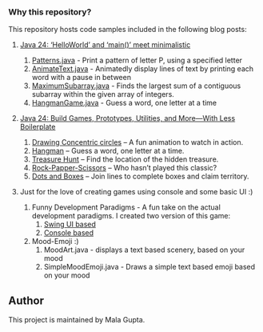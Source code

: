 ### Why this repository?

This repository hosts code samples included in the following blog posts:
1. [Java 24: ‘HelloWorld’ and ‘main()’ meet minimalistic](https://blog.jetbrains.com/idea/2024/02/helloworld-and-main-meet-minimalistic/)
    1.  [Patterns.java](https://github.com/malagupta/HelloWorldProjJava24/blob/master/src/Patterns.java) - Print a pattern of letter P, using a specified letter 
   2.   [AnimateText.java](https://github.com/malagupta/HelloWorldProjJava24/blob/master/src/AnimateText.java) - Animatedly display lines of text by printing each word with a pause in between
   3. [MaximumSubarray.java](https://github.com/malagupta/HelloWorldProjJava24/blob/master/src/MaximumSubarray.java) - Finds the largest sum of a contiguous subarray within the given array of integers.
   4. [HangmanGame.java](https://github.com/malagupta/HelloWorldProjJava24/blob/master/src/HangmanGame.java) - Guess a word, one letter at a time


2. [Java 24: Build Games, Prototypes, Utilities, and More—With Less Boilerplate](https://blog.jetbrains.com/idea/2025/02/java-24-build-games-prototypes-utilities-and-more-with-less-boilerplate/)
    1. [Drawing Concentric circles](https://github.com/malagupta/HelloWorldProjJava24/blob/master/src/ConcentricCirclesDrawOnClick.java) – A fun animation to watch in action.
    2. [Hangman](https://github.com/malagupta/HelloWorldProjJava24/blob/master/src/HangmanGame.java) – Guess a word, one letter at a time.
    3. [Treasure Hunt](https://github.com/malagupta/HelloWorldProjJava24/blob/master/src/TreasureHunt.java) – Find the location of the hidden treasure.
    4. [Rock-Papper-Scissors](https://github.com/malagupta/HelloWorldProjJava24/blob/master/src/RockPaperScissorsSwingUI.java) – Who hasn’t played this classic?
    5. [Dots and Boxes](https://github.com/malagupta/HelloWorldProjJava24/blob/master/src/DotsAndBoxes.java) – Join lines to complete boxes and claim territory. 
            

3. Just for the love of creating games using console and some basic UI :)
   1. Funny Development Paradigms - A fun take on the actual development paradigms. I created two version of this game: 
      1. [Swing UI based](https://github.com/malagupta/HelloWorldProjJava24/blob/master/src/DevelopmentParadigmGameSwingUI.java)
      2. [Console based](https://github.com/malagupta/HelloWorldProjJava24/blob/master/src/DevelopmentParadigmGameConsole.java)
   2. Mood-Emoji :)
      1. MoodArt.java - displays a text based scenery, based on your mood
      2. SimpleMoodEmoji.java - Draws a simple text based emoji based on your mood 

## Author

This project is maintained by Mala Gupta.

